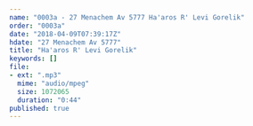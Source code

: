 ```yaml
---
name: "0003a - 27 Menachem Av 5777 Ha'aros R' Levi Gorelik"
order: "0003a"
date: "2018-04-09T07:39:17Z"
hdate: "27 Menachem Av 5777"
title: "Ha'aros R' Levi Gorelik"
keywords: []
file:
- ext: ".mp3"
  mime: "audio/mpeg"
  size: 1072065
  duration: "0:44"
published: true
---
```


